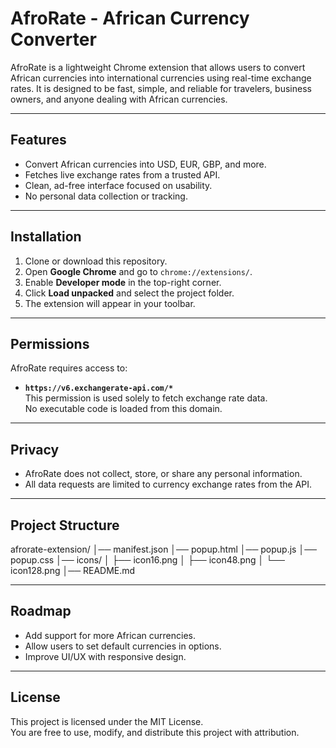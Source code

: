 # AfroRate - African Currency Converter

AfroRate is a lightweight Chrome extension that allows users to convert African currencies into international currencies using real-time exchange rates. It is designed to be fast, simple, and reliable for travelers, business owners, and anyone dealing with African currencies.

---

## Features
- Convert African currencies into USD, EUR, GBP, and more.
- Fetches live exchange rates from a trusted API.
- Clean, ad-free interface focused on usability.
- No personal data collection or tracking.

---

## Installation

1. Clone or download this repository.
2. Open **Google Chrome** and go to `chrome://extensions/`.
3. Enable **Developer mode** in the top-right corner.
4. Click **Load unpacked** and select the project folder.
5. The extension will appear in your toolbar.

---

## Permissions

AfroRate requires access to:

- **`https://v6.exchangerate-api.com/*`**  
  This permission is used solely to fetch exchange rate data.  
  No executable code is loaded from this domain.

---

## Privacy

- AfroRate does not collect, store, or share any personal information.
- All data requests are limited to currency exchange rates from the API.

---

## Project Structure

afrorate-extension/
│── manifest.json
│── popup.html
│── popup.js
│── popup.css
│── icons/
│ ├── icon16.png
│ ├── icon48.png
│ └── icon128.png
│── README.md


---

## Roadmap

- Add support for more African currencies.
- Allow users to set default currencies in options.
- Improve UI/UX with responsive design.

---

## License

This project is licensed under the MIT License.  
You are free to use, modify, and distribute this project with attribution.

